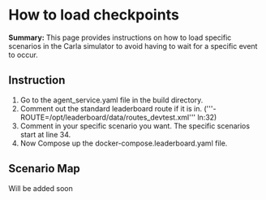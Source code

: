 # How to load checkpoints

**Summary:** This page provides instructions on how to load specific scenarios in the Carla simulator to avoid having to wait for a specific event to occur.

## Instruction

1. Go to the agent_service.yaml file in the build directory.
2. Comment out the standard leaderboard route if it is in. ('''- ROUTE=/opt/leaderboard/data/routes_devtest.xml''' ln:32)
3. Comment in your specific scenario you want. The specific scenarios start at line 34.
4. Now Compose up the docker-compose.leaderboard.yaml file.

## Scenario Map

Will be added soon

